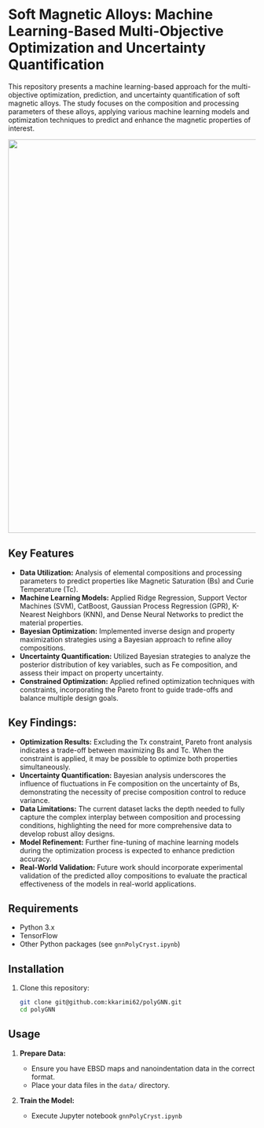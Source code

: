 # Soft Magnetic Alloys: Machine Learning-Based Multi-Objective Optimization and Uncertainty Quantification
This repository presents a machine learning-based approach for the multi-objective optimization, prediction, and uncertainty quantification of soft magnetic alloys. The study focuses on the composition and processing parameters of these alloys, applying various machine learning models and optimization techniques to predict and enhance the magnetic properties of interest.

<img src="workFlow.jpg" width="800"/>

## Key Features

- **Data Utilization:** Analysis of elemental compositions and processing parameters to predict properties like Magnetic Saturation (Bs) and Curie Temperature (Tc).
- **Machine Learning Models:** Applied Ridge Regression, Support Vector Machines (SVM), CatBoost, Gaussian Process Regression (GPR), K-Nearest Neighbors (KNN), and Dense Neural Networks to predict the material properties.
- **Bayesian Optimization:** Implemented inverse design and property maximization strategies using a Bayesian approach to refine alloy compositions.
- **Uncertainty Quantification:** Utilized Bayesian strategies to analyze the posterior distribution of key variables, such as Fe composition, and assess their impact on property uncertainty.
- **Constrained Optimization:** Applied refined optimization techniques with constraints, incorporating the Pareto front to guide trade-offs and balance multiple design goals.

## Key Findings:

- **Optimization Results:** Excluding the Tx constraint, Pareto front analysis indicates a trade-off between maximizing Bs and Tc. When the constraint is applied, it may be possible to optimize both properties simultaneously.
- **Uncertainty Quantification:** Bayesian analysis underscores the influence of fluctuations in Fe composition on the uncertainty of Bs, demonstrating the necessity of precise composition control to reduce variance.
- **Data Limitations:** The current dataset lacks the depth needed to fully capture the complex interplay between composition and processing conditions, highlighting the need for more comprehensive data to develop robust alloy designs.
- **Model Refinement:** Further fine-tuning of machine learning models during the optimization process is expected to enhance prediction accuracy.
- **Real-World Validation:** Future work should incorporate experimental validation of the predicted alloy compositions to evaluate the practical effectiveness of the models in real-world applications.

## Requirements

- Python 3.x
- TensorFlow
- Other Python packages (see `gnnPolyCryst.ipynb`)

## Installation

1. Clone this repository:
    ```bash
    git clone git@github.com:kkarimi62/polyGNN.git
    cd polyGNN
    ```

## Usage

1. **Prepare Data:**
   - Ensure you have EBSD maps and nanoindentation data in the correct format.
   - Place your data files in the `data/` directory.

2. **Train the Model:**
   - Execute Jupyter notebook `gnnPolyCryst.ipynb`
